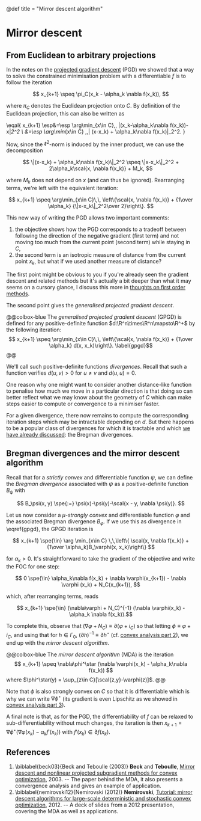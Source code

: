 @def title = "Mirror descent algorithm"

# Mirror descent

## From Euclidean to arbitrary projections

In the notes on the [projected gradient descent](\cvx{pgd.html}) (PGD) we showed that a way to solve the constrained minimisation problem with a differentiable $f$ is to follow the iteration

$$ x_{k+1} \speq \pi_C(x_k - \alpha_k \nabla f(x_k)), $$

where $\pi_C$ denotes the Euclidean projection onto $C$.
By definition of the Euclidean projection, this can also be written as

\eqal{
        x_{k+1} \esp&=\esp \arg\min_{x\in C}\,\, \|(x_k-\alpha_k\nabla f(x_k))-x\|_2^2 \\
        &=\esp \arg\min_{x\in C} \,\,\| (x-x_k) + \alpha_k\nabla f(x_k)\|_2^2.
} <!--_-->

Now, since the $\ell^2$-norm is induced by the inner product, we can use the decomposition

$$ \|(x-x_k) + \alpha_k\nabla f(x_k)\|_2^2 \speq \|x-x_k\|_2^2 + 2\alpha_k\scal{x, \nabla f(x_k)} + M_k, $$ <!--_-->

where $M_k$ does not depend on $x$ (and can thus be ignored).
Rearranging terms, we're left with the equivalent iteration:

$$ x_{k+1} \speq \arg\min_{x\in C}\,\, \left\{\scal{x, \nabla f(x_k)} + {1\over \alpha_k} {\|x-x_k\|_2^2\over 2}\right\}. $$ <!--_-->

This new way of writing the PGD allows two important comments:

1. the objective shows how the PGD corresponds to a tradeoff between following the direction of the negative gradient (first term) and not moving too much from the current point (second term) while staying in $C$,
2. the second term is an isotropic measure of distance from the current point $x_k$, but what if we used another measure of distance?

The first point might be obvious to you if you're already seen the gradient descent and related methods but it's actually a bit deeper than what it may seems on a cursory glance, I discuss this more in [thoughts on first order methods](\cvx{fom.html}).

The second point gives the _generalised projected gradient descent_.

@@colbox-blue
The *generalised projected gradient descent* (GPGD) is defined for any positive-definite function $d:\R^n\times\R^n\mapsto\R^+$ by the following iteration:
$$ x_{k+1} \speq \arg\min_{x\in C}\,\, \left\{\scal{x, \nabla f(x_k)} + {1\over \alpha_k} d(x, x_k)\right\}. \label{gpgd}$$
@@

We'll call such positive-definite functions *divergences*.
Recall that such a function verifies $d(u, v)>0$ for $u\neq v$ and $d(u, u)=0$.

One reason why one might want to consider another distance-like function to penalise how much we move in a particular direction is that doing so can better reflect what we may know about the geometry of $C$ which can make steps easier to compute or convergence to a minimiser faster.

For a given divergence, there now remains to compute the corresponding iteration steps which may be intractable depending on $d$.
But there happens to be a popular class of divergences for which it is tractable and which [we have already discussed](\cvx{ca3.html}): the Bregman divergences.

## Bregman divergences and the mirror descent algorithm

Recall that for a _strictly convex_ and differentiable function $\psi$, we can define the _Bregman divergence_ associated with $\psi$ as a positive-definite function $B_\psi$ with

$$ B_\psi(x, y) \spe{:=} \psi(x)-\psi(y)-\scal{x - y, \nabla \psi(y)}. $$

Let us now consider a $\mu$-_strongly convex_ and differentiable function $\varphi$ and the associated Bregman divergence $B_\varphi$.
If we use this as divergence in \eqref{gpgd}, the GPGD iteration is

$$ x_{k+1} \spe{\in} \arg \min_{x\in C} \,\,\left\{ \scal{x, \nabla f(x_k)} + {1\over \alpha_k}B_\varphi(x, x_k)\right\} $$

for $\alpha_k>0$.
It's straightforward to take the gradient of the objective and write the FOC for one step:

$$ 0 \spe{\in} \alpha_k\nabla f(x_k) + \nabla \varphi(x_{k+1}) - \nabla \varphi (x_k) + N_C(x_{k+1}), $$

which, after rearranging terms, reads

$$ x_{k+1} \spe{\in} (\nabla\varphi + N_C)^{-1} (\nabla \varphi(x_k) - \alpha_k \nabla f(x_k)).$$

To complete this, observe that $(\nabla \varphi + N_C) \equiv \partial (\varphi + i_C)$ so that letting $\phi \equiv \varphi + i_C$, and using that for $h\in \Gamma_0$, $(\partial h)^{-1}\equiv\partial h^\star$ (cf. [convex analysis part 2](\cvx{ca2.html})), we end up with the _mirror descent algorithm_.

@@colbox-blue
The _mirror descent algorithm_ (MDA) is the iteration
$$ x_{k+1} \speq \nabla\phi^\star (\nabla \varphi(x_k) - \alpha_k\nabla f(x_k)) $$
where $\phi^\star(y) = \sup_{z\in C}[\scal{z,y}-\varphi(z)]$.
@@

Note that $\phi$ is also strongly convex on $C$ so that it is differentiable which is why we can write $\nabla \phi^\star$ (its gradient is even Lipschitz as we showed in [convex analysis part 3](\cvx{ca3.html})).

A final note is that, as for the PGD, the differentiability of $f$ can be relaxed to sub-differentiability without much changes, the iteration is then $x_{k+1}=\nabla\phi^\star(\nabla \varphi(x_k)-\alpha_k f'(x_k))$ with $f'(x_k)\in \partial f(x_k)$.

## References

 1. \biblabel{beck03}{Beck and Teboulle (2003)} **Beck** and **Teboulle**, [Mirror descent and nonlinear projected subgradient methods for convex optimization](https://web.iem.technion.ac.il/images/user-files/becka/papers/3.pdf), 2003. -- The paper behind the MDA, it also presents a convergence analysis and gives an example of application.
 1. \biblabel{nemirovski12}{Nemirovski (2012)} **Nemirovski**, [Tutorial: mirror descent algorithms for large-scale deterministic and stochastic convex optimization](https://www2.isye.gatech.edu/~nemirovs/COLT2012Tut.pdf), 2012. -- A deck of slides from a 2012 presentation, covering the MDA as well as applications.

 <!--
 https://stanford.edu/~jduchi/projects/DuchiShSiTe10.pdf
 -->
